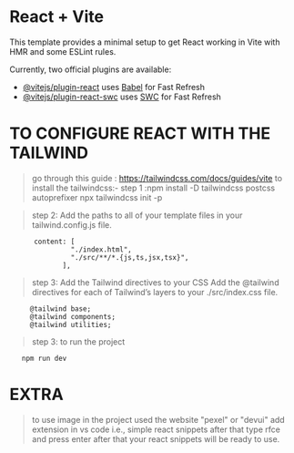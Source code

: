 # React + Vite

This template provides a minimal setup to get React working in Vite with HMR and some ESLint rules.

Currently, two official plugins are available:

- [@vitejs/plugin-react](https://github.com/vitejs/vite-plugin-react/blob/main/packages/plugin-react/README.md) uses [Babel](https://babeljs.io/) for Fast Refresh
- [@vitejs/plugin-react-swc](https://github.com/vitejs/vite-plugin-react-swc) uses [SWC](https://swc.rs/) for Fast Refresh


# TO CONFIGURE REACT WITH THE TAILWIND 
>go through this guide :  https://tailwindcss.com/docs/guides/vite
>to install the tailwindcss:-
>step 1 :npm install -D tailwindcss postcss autoprefixer 
        npx tailwindcss init -p

>step 2:     Add the paths to all of your template files in your tailwind.config.js file.

          content: [
                   "./index.html",
                   "./src/**/*.{js,ts,jsx,tsx}",
                 ],

>step 3: Add the Tailwind directives to your CSS
         Add the @tailwind directives for each of Tailwind’s layers to your ./src/index.css file.
         
         @tailwind base;
         @tailwind components;
         @tailwind utilities;

>step 3: to run the project
       
       npm run dev



# EXTRA


>to use image in the project used the website "pexel" or "devui"
>add extension in vs code i.e., simple react snippets
after that type rfce and press enter after that your react snippets will be ready to use.
